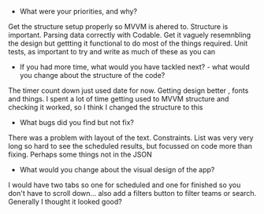 - What were your priorities, and why?

Get the structure setup properly so MVVM is ahered to. Structure is important.
Parsing data correctly with Codable. 
Get it vaguely resemnbling the design but gettting it functional to do most of the things required.
Unit tests, as important to try and write as much of these as you can 

- If you had more time, what would you have tackled next? - what would you change about the structure of the code?

The timer count down just used date for now.
Getting design better , fonts and things.
I spent a lot of time getting used to MVVM structure and checking it worked, so I think I changed the structure to this

- What bugs did you find but not fix?

There was a problem with layout of the text. Constraints. List was very very long so hard to see the scheduled results, but focussed on code more than fixing. Perhaps some things not in the  JSON

- What would you change about the visual design of the app?

I would have two tabs so one for scheduled and one for finished so you don't have to scroll down... also add a filters button to filter teams or search. Generally I thought it looked good?
